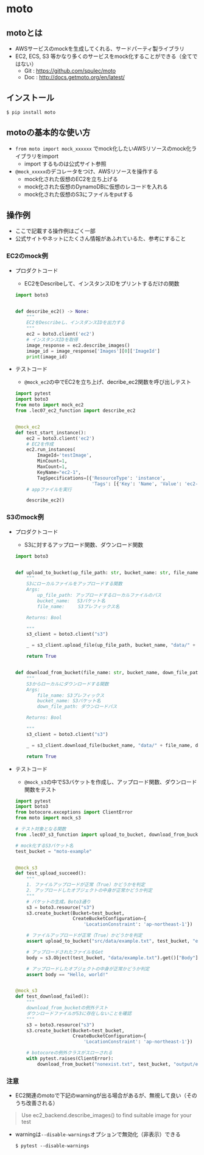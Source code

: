  # moto
## motoとは
- AWSサービスのmockを生成してくれる、サードパーティ製ライブラリ
- EC2, ECS, S3 等かなり多くのサービスをmock化することができる（全てではない）    
    - Git : https://github.com/spulec/moto     
    - Doc : http://docs.getmoto.org/en/latest/
    
 
## インストール
```shell script
$ pip install moto
```

## motoの基本的な使い方
- `from moto import mock_xxxxxx` でmock化したいAWSリソースのmock化ライブラリをimport
    - import するものは公式サイト参照
- `@mock_xxxxx`のデコレータをつけ、AWSリソースを操作する
    - mock化された仮想のEC2を立ち上げる
    - mock化された仮想のDynamoDBに仮想のレコードを入れる
    - mock化された仮想のS3にファイルをputする
    
## 操作例
- ここで記載する操作例はごく一部
- 公式サイトやネットにたくさん情報があふれているた、参考にすること

### EC2のmock例
- プロダクトコード
    - EC2をDescribeして、インスタンスIDをプリントするだけの関数
    
    ```python
    import boto3
    
    
    def describe_ec2() -> None:
        """
        EC2をDescribeし、インスダンスIDを出力する
        """
        ec2 = boto3.client('ec2')
        # インスタンスIDを取得
        image_response = ec2.describe_images()
        image_id = image_response['Images'][0]['ImageId']
        print(image_id)
    ```


- テストコード
    - `@mock_ec2`の中でEC2を立ち上げ、decribe_ec2関数を呼び出しテスト
    ```python
    import pytest
    import boto3
    from moto import mock_ec2
    from .lec07_ec2_function import describe_ec2
    
    
    @mock_ec2
    def test_start_instance():
        ec2 = boto3.client('ec2')
        # EC2を作成
        ec2.run_instances(
            ImageId='testImage',
            MinCount=1,
            MaxCount=1,
            KeyName="ec2-1",
            TagSpecifications=[{'ResourceType': 'instance',
                                'Tags': [{'Key': 'Name', 'Value': 'ec2-1'}]}])
        # appファイルを実行
    
        describe_ec2()
    ```
  
  
### S3のmock例

- プロダクトコード
    - S3に対するアップロード関数、ダウンロード関数  
    ```python
    import boto3
    
    
    def upload_to_bucket(up_file_path: str, bucket_name: str, file_name: str) -> bool:
        """
        S3にローカルファイルをアップロードする関数
        Args:
            up_file_path: アップロードするローカルファイルのパス
            bucket_name: 　S3バケット名
            file_name:     S3プレフィックス名
    
        Returns: Bool
    
        """
        s3_client = boto3.client("s3")
    
        _ = s3_client.upload_file(up_file_path, bucket_name, "data/" + file_name)
    
        return True
    
    
    def download_from_bucket(file_name: str, bucket_name, down_file_path: str) -> bool:
        """
        S3からローカルにダウンロードする関数
        Args:
            file_name: S3プレフィックス
            bucket_name: S3バケット名
            down_file_path: ダウンロードパス
    
        Returns: Bool
    
        """
        s3_client = boto3.client("s3")
    
        _ = s3_client.download_file(bucket_name, "data/" + file_name, down_file_path)
    
        return True
    ```
  
- テストコード
    - `@mock_s3`の中でS3バケットを作成し、アップロード関数、ダウンロード関数をテスト
    ```python
    import pytest
    import boto3
    from botocore.exceptions import ClientError
    from moto import mock_s3
    
    # テスト対象となる関数
    from .lec07_s3_function import upload_to_bucket, download_from_bucket
    
    # mock化するS3バケット名
    test_bucket = "moto-example"
    
    
    @mock_s3
    def test_upload_succeed():
        """
        1. ファイルアップロードが正常（True）かどうかを判定
        2. アップロードしたオブジェクトの中身が正常かどうか判定
        """
        # バケットの生成。Boto3通り
        s3 = boto3.resource("s3")
        s3.create_bucket(Bucket=test_bucket,
                         CreateBucketConfiguration={
                             'LocationConstraint': 'ap-northeast-1'})
    
        # ファイルアップロードが正常（True）かどうかを判定
        assert upload_to_bucket("src/data/example.txt", test_bucket, "example.txt")
    
        # アップロードされたファイルをGet
        body = s3.Object(test_bucket, "data/example.txt").get()["Body"].read().decode("utf-8")
    
        # アップロードしたオブジェクトの中身が正常かどうか判定
        assert body == "Hello, world!"
    
    
    @mock_s3
    def test_download_failed():
        """
        download_from_bucketの例外テスト
        ダウンロードファイルがS3に存在しないことを確認
        """
        s3 = boto3.resource("s3")
        s3.create_bucket(Bucket=test_bucket,
                         CreateBucketConfiguration={
                             'LocationConstraint': 'ap-northeast-1'})
    
        # botocoreの例外クラスがスローされる
        with pytest.raises(ClientError):
            download_from_bucket("nonexist.txt", test_bucket, "output/example.txt")
    ```
  
  
### 注意
- EC2関連のmotoで下記のwarningが出る場合があるが、無視して良い（そのうち改善される）
> Use ec2_backend.describe_images() to find suitable image for your test

- warningは`--disable-warnings`オプションで無効化（非表示）できる
    ```shell script
    $ pytest --disable-warnings
    ```